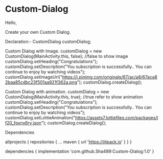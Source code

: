 # Custom-Dialog

Hello, 

Create your own Custom Dialog.

Declaration:-
CustomDialog customDialog;

Custom Dialog with Image. 
  customDialog = new CustomDialog(MainActivity.this, false); //false to show image
  customDialog.setHeading("Congratulations");
  customDialog.setDescription("You subscription is successfully.. You can continue to enjoy by watching videos");
  customDialog.setImageUrl("https://i.pinimg.com/originals/67/ac/a8/67aca82baa85cdbc23f501aa921f362a.png");
  customDialog.createDialog();


Custom Dialog with animation.
  customDialog = new CustomDialog(MainActivity.this, true); //true refer to show animation
  customDialog.setHeading("Congratulations");
  customDialog.setDescription("You subscription is successfully.. You can continue to enjoy by watching videos");
  customDialog.setLottieAnimation("https://assets7.lottiefiles.com/packages/lf20_fpxnx6ry.json");
  customDialog.createDialog();


Dependencies

allprojects {
		repositories {
			...
			maven { url 'https://jitpack.io' }
		}
	}
  
  
  dependencies {
	        implementation 'com.github.Sha489:Custom-Dialog:1.0'
	}
  
  
